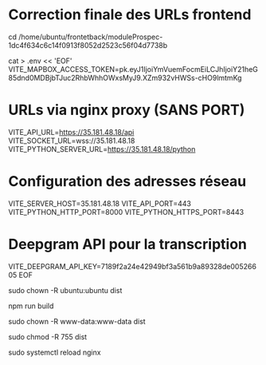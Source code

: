 # Correction finale des URLs frontend

cd /home/ubuntu/frontetback/moduleProspec-1dc4f634c6c14f0913f8052d2523c56f04d7738b

cat > .env << 'EOF'
VITE_MAPBOX_ACCESS_TOKEN=pk.eyJ1IjoiYmVuemFocmEiLCJhIjoiY21heG85dnd0MDBjbTJuc2RhbWhhOWxsMyJ9.XZm932vHWSs-cHO9lmtmKg

# URLs via nginx proxy (SANS PORT)
VITE_API_URL=https://35.181.48.18/api
VITE_SOCKET_URL=wss://35.181.48.18
VITE_PYTHON_SERVER_URL=https://35.181.48.18/python

# Configuration des adresses réseau
VITE_SERVER_HOST=35.181.48.18
VITE_API_PORT=443
VITE_PYTHON_HTTP_PORT=8000
VITE_PYTHON_HTTPS_PORT=8443

# Deepgram API pour la transcription
VITE_DEEPGRAM_API_KEY=7189f2a24e42949bf3a561b9a89328de00526605
EOF

sudo chown -R ubuntu:ubuntu dist

npm run build

sudo chown -R www-data:www-data dist

sudo chmod -R 755 dist

sudo systemctl reload nginx